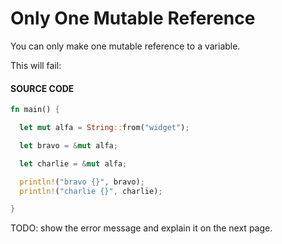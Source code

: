 # Only One Mutable Reference

You can only make one mutable reference to
a variable.

This will fail:

#### SOURCE CODE

```rust
fn main() {

  let mut alfa = String::from("widget");

  let bravo = &mut alfa;

  let charlie = &mut alfa;

  println!("bravo {}", bravo);
  println!("charlie {}", charlie);

}
```

TODO: show the error message and explain it
on the next page.
